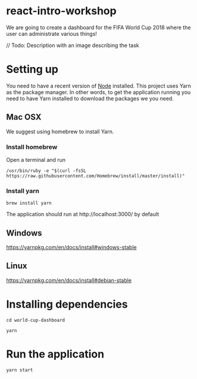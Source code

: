 # react-intro-workshop

We are going to create a dashboard for the FIFA World Cup 2018 where the user can administrate various things!

// Todo: Description with an image describing the task

# Setting up
You need to have a recent version of [Node](https://nodejs.org/en/download/) installed.
This project uses Yarn as the package manager. In other words, to get the application running you need to have Yarn installed to download the packages we you need.

## Mac OSX
We suggest using homebrew to install Yarn.

### Install homebrew
Open a terminal and run

```/usr/bin/ruby -e "$(curl -fsSL https://raw.githubusercontent.com/Homebrew/install/master/install)"```

### Install yarn

```brew install yarn```

The application should run at http://localhost:3000/ by default

## Windows
https://yarnpkg.com/en/docs/install#windows-stable

## Linux
https://yarnpkg.com/en/docs/install#debian-stable


# Installing dependencies
```cd world-cup-dashboard```

```yarn```

# Run the application

```yarn start```
